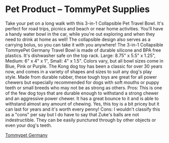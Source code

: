 # Pet Product – TommyPet Supplies

Take your pet on a long walk with this 3-in-1 Collapsible Pet Travel Bowl. It's perfect for road trips, picnics and beach or near home activities. You'll have a handy water bowl in the car, while you're out exploring and when they need to drink at home as well! The collapsible design also serves as a carrying bolus, so you can take it with you anywhere!
The 3-in-1 Collapsible TommyePet Germany Travel Bowl is made of durable silicone and BPA free plastics. It's dishwasher safe on the top rack. Large: 8.75" x 5.5" x 1.25", Medium: 6" x 4" x 1", Small: 4" x 1.5". Colors vary, but all bowl sizes come in Blue, Pink or Purple.
The Kong dog toy has been a classic for over 30 years now, and comes in a variety of shapes and sizes to suit any dog's play style.  Made from durable rubber, these tough toys are great for all power chewers but especially recommended for dogs with soft mouths or puppy teeth or small breeds who may not be as strong as others.
Pros: This is one of the few dog toys that are durable enough to withstand a strong chewer and an aggressive power chewer. It has a great bounce to it and is able to withstand almost any amount of chewing. Yes, this toy is a bit pricey but it can last for years and it's worth every penny!
Cons: I wouldn't classify this as a "cons" per say but I do have to say that Zuke's balls are not indestructible. They can be easily punctured through by other objects or even your dog's teeth.

[Tommypet Germany](https://www.tommypetgermany.com/)
